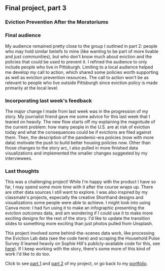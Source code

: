 ## Final project, part 3

### Eviction Prevention After the Moratoriums

<script src="https://carnegiemellon.shorthandstories.com/eviction-prevention-after-the-moratoriums/embed.js"></script>

### Final audience

My audience remained pretty close to the group I outlined in part 2: people who may hold similar beliefs to mine (like wanting to be part of more livable and just communities), but who don't know much about eviction and the policies that could be used to prevent it. I refined the audience to only include people who live in Pittsburgh. Limiting to a local audience helped me develop my call to action, which shared some policies worth supporting as well as eviction prevention resources. The call to action won't be as relevant to people who live outside Pittsburgh since eviction policy is made primarily at the local level.

### Incorporating last week's feedback

The major change I made from last week was in the progression of my story. My journalist friend gave me some advice for this last week that I leaned on heavily. The new flow starts off my explaining the magnitude of the current problem: how many people in the U.S. are at risk of eviction today and what the consequences could be if evictions are filed against them. Then, the description of the pandemic-era policies (now with more data) motivate the push to build better housing policies now. Other than those changes to the story arc, I also pulled in more finished data visualizations and implemented the smaller changes suggested by my interviewees.

### Last thoughts

This was a challenging project! While I'm happy with the product I have so far, I may spend some more time with it after the course wraps up. There are other data sources I still want to explore. I was also inspired by my classmate's projects, especially the creative Shorthand designs and visualizations some people were able to achieve. I might look into using Canva more: I had fun using it to make an infographic presenting the eviction outcomes data, and am wondering if I could use it to make more exciting designs for the rest of the story. I'd like to update the transition slides to something more exciting than just photos pulled from Unsplash.

This project involved some behind-the-scenes data work, like processing the Eviction Lab data (see the code here) and scraping the Household Pulse Survey (I leaned heavily on Sophie Hill's publicly-available code for this, see [here](https://www.sophie-e-hill.com/post/2021-09-12-downloading-the-census-household-pulse-survey-in-r/)). If I keep working with the story, there's some more of this kind of work I'd like to do too.

Click to see [part 1](/finalpt1.md) and [part 2](/finalpt2.md) of my project, or go back to my [portfolio](https://emmayeager.github.io/DataVisPortfolio/).
